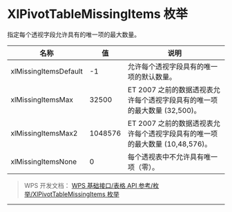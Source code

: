 # XlPivotTableMissingItems 枚举

指定每个透视字段允许具有的唯一项的最大数量。

| 名称                  | 值      | 说明                                                                         |
|-----------------------|---------|------------------------------------------------------------------------------|
| xlMissingItemsDefault | -1      | 允许每个透视字段具有的唯一项的默认数量。                                     |
| xlMissingItemsMax     | 32500   | ET 2007 之前的数据透视表允许每个透视字段具有的唯一项的最大数量 (32,500)。    |
| xlMissingItemsMax2    | 1048576 | ET 2007 之前的数据透视表允许每个透视字段具有的唯一项的最大数量 (10,48,576)。 |
| xlMissingItemsNone    | 0       | 每个透视表中不允许具有唯一项（零）。                                         |

> WPS 开发文档： [WPS 基础接口/表格 API 参考/枚举/XlPivotTableMissingItems 枚举](https://qn.cache.wpscdn.cn/encs/doc/office_v19/topics/WPS%20%E5%9F%BA%E7%A1%80%E6%8E%A5%E5%8F%A3/%E8%A1%A8%E6%A0%BC%20API%20%E5%8F%82%E8%80%83/%E6%9E%9A%E4%B8%BE/XlPivotTableMissingItems%20%E6%9E%9A%E4%B8%BE.html)

------------------------------------------------------------------------
